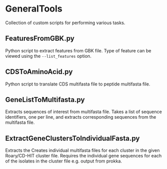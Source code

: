# GeneralTools
Collection of custom scripts for performing various tasks.

## FeaturesFromGBK.py
Python script to extract features from GBK file. Type of feature can be viewed using the `--list_features` option.

## CDSToAminoAcid.py
Python script to translate CDS multifasta file to peptide multifasta file.

## GeneListToMultifasta.py
Extracts sequences of interest from multifasta file. Takes a list of sequence identifiers, one per line, and extracts corresponding sequences from the multifasta file.

## ExtractGeneClustersToIndividualFasta.py
Extracts the Creates individual multifasta files for each cluster in the given Roary/CD-HIT cluster file. Requires the individual gene sequences for each of the isolates in the cluster file e.g. output from prokka.